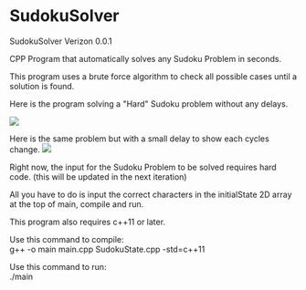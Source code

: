 # SudokuSolver

SudokuSolver Verizon 0.0.1

CPP Program that automatically solves any Sudoku Problem in seconds.

This program uses a brute force algorithm to check all possible cases
until a solution is found.

Here is the program solving a "Hard" Sudoku problem without any delays.

<img src = "https://media.giphy.com/media/h8ZcdDt40orSeXaJKk/giphy.gif" />

Here is the same problem but with a small delay to show each cycles change.
<img src = "https://media.giphy.com/media/eiMhIztRZ6xBfnZaOM/giphy.gif" />

Right now, the input for the Sudoku Problem to be solved requires hard code.
(this will be updated in the next iteration)

All you have to do is input the correct characters in the initialState 2D
array at the top of main, compile and run.

This program also requires c++11 or later.<br>

Use this command to compile:<br>
g++ -o main main.cpp SudokuState.cpp -std=c++11

Use this command to run:<br>
./main
